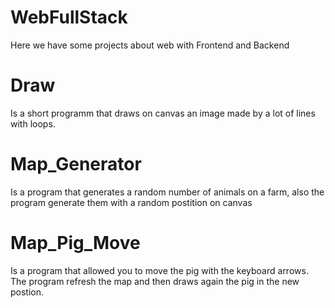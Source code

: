 # WebFullStack
Here we have some projects about web with Frontend and Backend

# Draw 
>  
  Is a short programm that draws on canvas an image made by a lot of lines with loops.
  
# Map_Generator
>
  Is a program that generates a random number of animals on a farm, also the program generate them with a random postition on canvas

# Map_Pig_Move
>
  Is a program that allowed you to move the pig with the keyboard arrows. The program refresh the map and then draws again the pig in the new postion.
